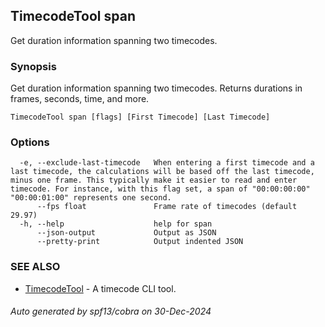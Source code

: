 ## TimecodeTool span

Get duration information spanning two timecodes.

### Synopsis

Get duration information spanning two timecodes. Returns durations in frames, seconds, time, and more.

```
TimecodeTool span [flags] [First Timecode] [Last Timecode]
```

### Options

```
  -e, --exclude-last-timecode   When entering a first timecode and a last timecode, the calculations will be based off the last timecode, minus one frame. This typically make it easier to read and enter timecode. For instance, with this flag set, a span of "00:00:00:00" "00:00:01:00" represents one second.
      --fps float               Frame rate of timecodes (default 29.97)
  -h, --help                    help for span
      --json-output             Output as JSON
      --pretty-print            Output indented JSON
```

### SEE ALSO

* [TimecodeTool](TimecodeTool.md)	 - A timecode CLI tool.

###### Auto generated by spf13/cobra on 30-Dec-2024
